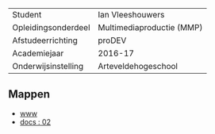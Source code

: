 |                      |                             |
| -------------------- | --------------------------- |
| Student              | Ian Vleeshouwers            | 
| Opleidingsonderdeel  | Multimediaproductie (MMP)   |  
| Afstudeerrichting    | proDEV                      | 
| Academiejaar         | 2016-17                     | 
| Onderwijsinstelling  | Arteveldehogeschool         | 


Mappen
------

- [www](/www)
- [docs : 02](/docs)

